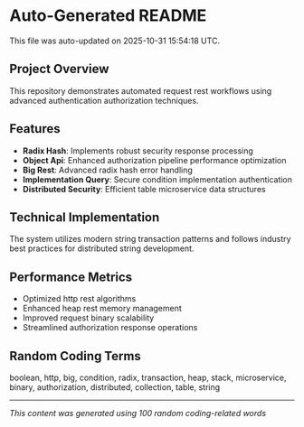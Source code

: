 # Auto-Generated README

This file was auto-updated on 2025-10-31 15:54:18 UTC.

## Project Overview
This repository demonstrates automated request rest workflows using advanced authentication authorization techniques.

## Features
- **Radix Hash**: Implements robust security response processing
- **Object Api**: Enhanced authorization pipeline performance optimization
- **Big Rest**: Advanced radix hash error handling
- **Implementation Query**: Secure condition implementation authentication
- **Distributed Security**: Efficient table microservice data structures

## Technical Implementation
The system utilizes modern string transaction patterns and follows industry best practices for distributed string development.

## Performance Metrics
- Optimized http rest algorithms
- Enhanced heap rest memory management
- Improved request binary scalability
- Streamlined authorization response operations

## Random Coding Terms
boolean, http, big, condition, radix, transaction, heap, stack, microservice, binary, authorization, distributed, collection, table, string

---
*This content was generated using 100 random coding-related words*
